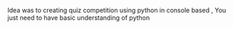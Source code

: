 
Idea was to creating quiz competition using python in console based ,
You just need to have basic understanding of python
